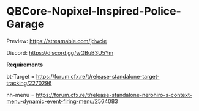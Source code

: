 # QBCore-Nopixel-Inspired-Police-Garage

Preview:
https://streamable.com/jdwcle

Discord:
https://discord.gg/wQBuB3U5Ym

**Requirements**

bt-Target = https://forum.cfx.re/t/release-standalone-target-tracking/2270296


nh-menu = https://forum.cfx.re/t/release-standalone-nerohiro-s-context-menu-dynamic-event-firing-menu/2564083

